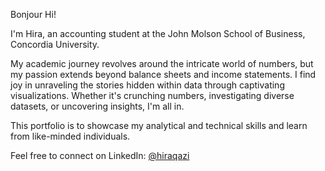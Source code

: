 Bonjour Hi! 

I'm Hira, an accounting student at the John Molson School of Business, Concordia University.

My academic journey revolves around the intricate world of numbers, but my passion extends beyond balance sheets and income statements. I find joy in unraveling the stories hidden within data through captivating visualizations. Whether it's crunching numbers, investigating diverse datasets, or uncovering insights, I'm all in.

This portfolio is to showcase my analytical and technical skills and learn from like-minded individuals. 

Feel free to connect on LinkedIn: [@hiraqazi](https://www.linkedin.com/in/hiraqazi/) 
